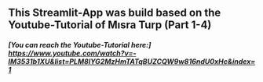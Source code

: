 ## This Streamlit-App was build based on the Youtube-Tutorial of Mısra Turp (Part 1-4)

##### [You can reach the Youtube-Tutorial here:] https://www.youtube.com/watch?v=-IM3531b1XU&list=PLM8lYG2MzHmTATqBUZCQW9w816ndU0xHc&index=1
